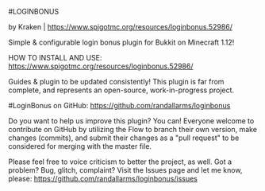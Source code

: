 #LOGINBONUS

by Kraken | https://www.spigotmc.org/resources/loginbonus.52986/

Simple & configurable login bonus plugin for Bukkit on Minecraft 1.12!

HOW TO INSTALL AND USE: https://www.spigotmc.org/resources/loginbonus.52986/

Guides & plugin to be updated consistently! This plugin is far from complete, and represents an open-source, work-in-progress project.

#LoginBonus on GitHub: https://github.com/randallarms/loginbonus

Do you want to help us improve this plugin? You can! Everyone welcome to contribute on GitHub by utilizing the Flow to branch their own version, make changes (commits), and submit their changes as a "pull request" to be considered for merging with the master file.

Please feel free to voice criticism to better the project, as well. Got a problem? Bug, glitch, complaint? Visit the Issues page and let me know, please: https://github.com/randallarms/loginbonus/issues
